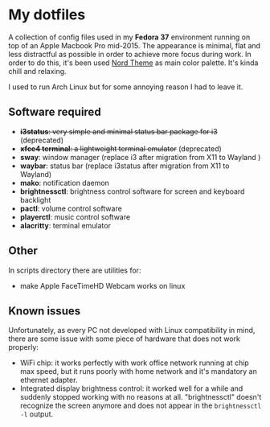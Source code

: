 # My dotfiles
A collection of config files used in my **Fedora 37** environment running on top of an Apple Macbook Pro mid-2015.
The appearance is minimal, flat and less distractful as possible in order to achieve more focus during work.
In order to do this, it's been used [Nord Theme](https://www.nordtheme.com) as main color palette. It's kinda chill and
relaxing.

I used to run Arch Linux but for some annoying reason I had to leave it.

## Software required
* ~~**i3status**: very simple and minimal status bar package for i3~~ (deprecated)
* ~~**xfce4 terminal**: a lightweight terminal emulator~~ (deprecated)
* **sway**: window manager (replace i3 after migration from X11 to Wayland )
* **waybar**: status bar (replace i3status after migration from X11 to Wayland)
* **mako**: notification daemon
* **brightnessctl**: brightness control software for screen and keyboard backlight
* **pactl**: volume control software
* **playerctl**: music control software
* **alacritty**: terminal emulator

## Other
In scripts directory there are utilities for:
* make Apple FaceTimeHD Webcam works on linux

## Known issues
Unfortunately, as every PC not developed with Linux compatibility in mind, there are some issue with some piece of
hardware that does not work properly:
* WiFi chip: it works perfectly with work office network running at chip max speed, but it runs poorly with home network
    and it's mandatory an ethernet adapter.
* Integrated display brightness control: it worked well for a while and suddenly stopped working with no reasons at all.
    "brightnessctl" doesn't recognize the screen anymore and does not appear in the ```brightnessctl -l``` output.